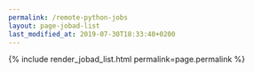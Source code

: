 ```yaml
---
permalink: /remote-python-jobs
layout: page-jobad-list
last_modified_at: 2019-07-30T18:33:40+0200
---
```

{% include render_jobad_list.html permalink=page.permalink %}
